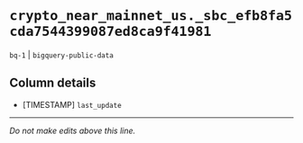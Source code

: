 # `crypto_near_mainnet_us._sbc_efb8fa5cda7544399087ed8ca9f41981`
`bq-1` | `bigquery-public-data`

## Column details
* [TIMESTAMP] `last_update`

-------------------------------------------------------------------------------
*Do not make edits above this line.*
